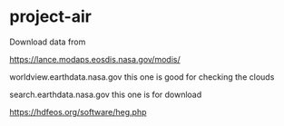 # project-air

Download data from 

https://lance.modaps.eosdis.nasa.gov/modis/


worldview.earthdata.nasa.gov	this one is good for checking the clouds

search.earthdata.nasa.gov		this one is for download

https://hdfeos.org/software/heg.php